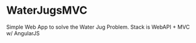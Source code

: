 WaterJugsMVC
============
Simple Web App to solve the Water Jug Problem.
Stack is WebAPI + MVC w/ AngularJS
